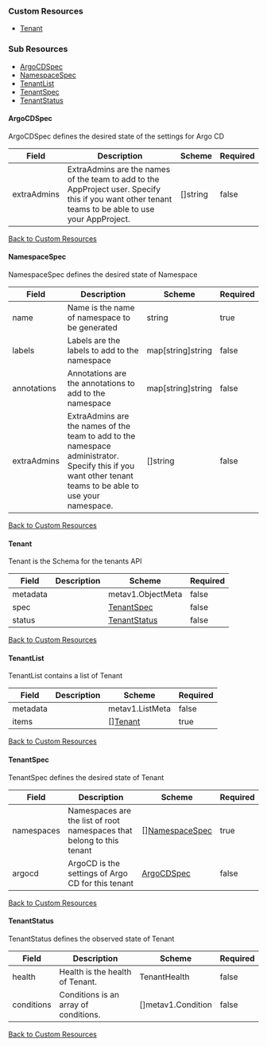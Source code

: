 
### Custom Resources

* [Tenant](#tenant)

### Sub Resources

* [ArgoCDSpec](#argocdspec)
* [NamespaceSpec](#namespacespec)
* [TenantList](#tenantlist)
* [TenantSpec](#tenantspec)
* [TenantStatus](#tenantstatus)

#### ArgoCDSpec

ArgoCDSpec defines the desired state of the settings for Argo CD

| Field | Description | Scheme | Required |
| ----- | ----------- | ------ | -------- |
| extraAdmins | ExtraAdmins are the names of the team to add to the AppProject user. Specify this if you want other tenant teams to be able to use your AppProject. | []string | false |

[Back to Custom Resources](#custom-resources)

#### NamespaceSpec

NamespaceSpec defines the desired state of Namespace

| Field | Description | Scheme | Required |
| ----- | ----------- | ------ | -------- |
| name | Name is the name of namespace to be generated | string | true |
| labels | Labels are the labels to add to the namespace | map[string]string | false |
| annotations | Annotations are the annotations to add to the namespace | map[string]string | false |
| extraAdmins | ExtraAdmins are the names of the team to add to the namespace administrator. Specify this if you want other tenant teams to be able to use your namespace. | []string | false |

[Back to Custom Resources](#custom-resources)

#### Tenant

Tenant is the Schema for the tenants API

| Field | Description | Scheme | Required |
| ----- | ----------- | ------ | -------- |
| metadata |  | metav1.ObjectMeta | false |
| spec |  | [TenantSpec](#tenantspec) | false |
| status |  | [TenantStatus](#tenantstatus) | false |

[Back to Custom Resources](#custom-resources)

#### TenantList

TenantList contains a list of Tenant

| Field | Description | Scheme | Required |
| ----- | ----------- | ------ | -------- |
| metadata |  | metav1.ListMeta | false |
| items |  | [][Tenant](#tenant) | true |

[Back to Custom Resources](#custom-resources)

#### TenantSpec

TenantSpec defines the desired state of Tenant

| Field | Description | Scheme | Required |
| ----- | ----------- | ------ | -------- |
| namespaces | Namespaces are the list of root namespaces that belong to this tenant | [][NamespaceSpec](#namespacespec) | true |
| argocd | ArgoCD is the settings of Argo CD for this tenant | [ArgoCDSpec](#argocdspec) | false |

[Back to Custom Resources](#custom-resources)

#### TenantStatus

TenantStatus defines the observed state of Tenant

| Field | Description | Scheme | Required |
| ----- | ----------- | ------ | -------- |
| health | Health is the health of Tenant. | TenantHealth | false |
| conditions | Conditions is an array of conditions. | []metav1.Condition | false |

[Back to Custom Resources](#custom-resources)
